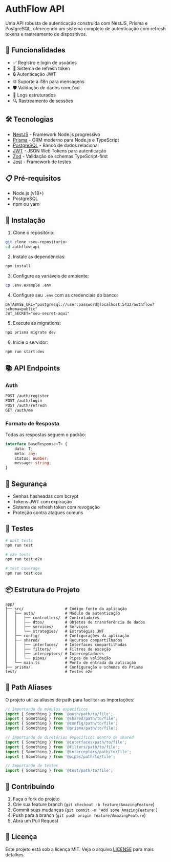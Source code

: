 # AuthFlow API

Uma API robusta de autenticação construída com NestJS, Prisma e PostgreSQL, oferecendo um sistema completo de autenticação com refresh tokens e rastreamento de dispositivos.

## 🚀 Funcionalidades

- ✅ Registro e login de usuários
- 🔄 Sistema de refresh token
- 🔒 Autenticação JWT
- 🌐 Suporte a i18n para mensagens
- 🛡️ Validação de dados com Zod
- 📝 Logs estruturados
- 🔍 Rastreamento de sessões

## 🛠️ Tecnologias

- [NestJS](https://nestjs.com/) - Framework Node.js progressivo
- [Prisma](https://www.prisma.io/) - ORM moderno para Node.js e TypeScript
- [PostgreSQL](https://www.postgresql.org/) - Banco de dados relacional
- [JWT](https://jwt.io/) - JSON Web Tokens para autenticação
- [Zod](https://zod.dev/) - Validação de schemas TypeScript-first
- [Jest](https://jestjs.io/) - Framework de testes

## 📋 Pré-requisitos

- Node.js (v18+)
- PostgreSQL
- npm ou yarn

## 🔧 Instalação

1. Clone o repositório:

```bash
git clone <seu-repositorio>
cd authflow-api
```

2. Instale as dependências:

```bash
npm install
```

3. Configure as variáveis de ambiente:

```bash
cp .env.example .env
```

4. Configure seu `.env` com as credenciais do banco:

```env
DATABASE_URL="postgresql://user:password@localhost:5432/authflow?schema=public"
JWT_SECRET="seu-secret-aqui"
```

5. Execute as migrations:

```bash
npx prisma migrate dev
```

6. Inicie o servidor:

```bash
npm run start:dev
```

## 📚 API Endpoints

### Auth

```bash
POST /auth/register
POST /auth/login
POST /auth/refresh
GET /auth/me
```

### Formato de Resposta

Todas as respostas seguem o padrão:

```typescript
interface BaseResponse<T> {
    data: T;
    meta: any;
    status: number;
    message: string;
}
```

## 🔐 Segurança

- Senhas hasheadas com bcrypt
- Tokens JWT com expiração
- Sistema de refresh token com revogação
- Proteção contra ataques comuns

## 🧪 Testes

```bash
# unit tests
npm run test

# e2e tests
npm run test:e2e

# test coverage
npm run test:cov
```

## 📦 Estrutura do Projeto

```
app/
├── src/                  # Código fonte da aplicação
│   ├── auth/             # Módulo de autenticação
│   │   ├── controllers/  # Controladores
│   │   ├── dtos/         # Objetos de transferência de dados
│   │   ├── services/     # Serviços
│   │   └── strategies/   # Estratégias JWT
│   ├── config/           # Configurações da aplicação
│   ├── shared/           # Recursos compartilhados
│   │   ├── interfaces/   # Interfaces compartilhadas
│   │   ├── filters/      # Filtros de exceção
│   │   ├── interceptors/ # Interceptadores
│   │   └── pipes/        # Pipes de validação
│   └── main.ts           # Ponto de entrada da aplicação
├── prisma/               # Configuração e schemas do Prisma
test/                     # Testes e2e
```

## 🔄 Path Aliases

O projeto utiliza aliases de path para facilitar as importações:

```typescript
// Importando de módulos específicos
import { Something } from '@auth/path/to/file';
import { Something } from '@shared/path/to/file';
import { Something } from '@config/path/to/file';
import { Something } from '@prisma/path/to/file';

// Importando de diretórios específicos dentro de shared
import { Something } from '@interfaces/path/to/file';
import { Something } from '@filters/path/to/file';
import { Something } from '@interceptors/path/to/file';
import { Something } from '@pipes/path/to/file';

// Importando de testes
import { Something } from '@test/path/to/file';
```

## 🤝 Contribuindo

1. Faça o fork do projeto
2. Crie sua feature branch (`git checkout -b feature/AmazingFeature`)
3. Commit suas mudanças (`git commit -m 'Add some AmazingFeature'`)
4. Push para a branch (`git push origin feature/AmazingFeature`)
5. Abra um Pull Request

## 📝 Licença

Este projeto está sob a licença MIT. Veja o arquivo [LICENSE](LICENSE) para mais detalhes.
